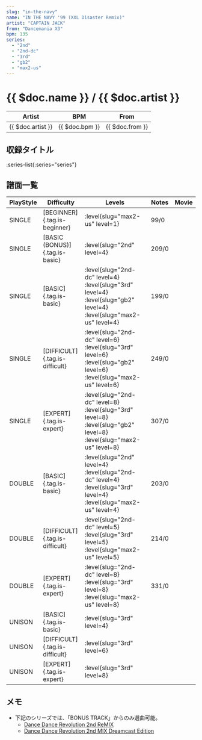 ```yaml
---
slug: "in-the-navy"
name: "IN THE NAVY '99 (XXL Disaster Remix)"
artist: "CAPTAIN JACK"
from: "Dancemania X3"
bpm: 135
series:
  - "2nd"
  - "2nd-dc"
  - "3rd"
  - "gb2"
  - "max2-us"
---
```


# {{ $doc.name }} / {{ $doc.artist }}

|Artist|BPM|From|
|------|---|----|
|{{ $doc.artist }}|{{ $doc.bpm }}|{{ $doc.from }}|

## 収録タイトル

:series-list{:series="series"}

## 譜面一覧

|PlayStyle|Difficulty|Levels|Notes|Movie|
|---------|----------|------|-----|-----|
|SINGLE|[BEGINNER]{.tag.is-beginner}|:level{slug="max2-us" level=1}|99/0||
|SINGLE|[BASIC (BONUS)]{.tag.is-basic}|:level{slug="2nd" level=4}|209/0||
|SINGLE|[BASIC]{.tag.is-basic}|:level{slug="2nd-dc" level=4} :level{slug="3rd" level=4} :level{slug="gb2" level=4} :level{slug="max2-us" level=4}|199/0||
|SINGLE|[DIFFICULT]{.tag.is-difficult}|:level{slug="2nd-dc" level=6} :level{slug="3rd" level=6} :level{slug="gb2" level=6} :level{slug="max2-us" level=6}|249/0||
|SINGLE|[EXPERT]{.tag.is-expert}|:level{slug="2nd-dc" level=8} :level{slug="3rd" level=8} :level{slug="gb2" level=8} :level{slug="max2-us" level=8}|307/0||
|DOUBLE|[BASIC]{.tag.is-basic}|:level{slug="2nd" level=4} :level{slug="2nd-dc" level=4} :level{slug="3rd" level=4} :level{slug="max2-us" level=4}|203/0||
|DOUBLE|[DIFFICULT]{.tag.is-difficult}|:level{slug="2nd-dc" level=5} :level{slug="3rd" level=5} :level{slug="max2-us" level=5}|214/0||
|DOUBLE|[EXPERT]{.tag.is-expert}|:level{slug="2nd-dc" level=8} :level{slug="3rd" level=8} :level{slug="max2-us" level=8}|331/0||
|UNISON|[BASIC]{.tag.is-basic}|:level{slug="3rd" level=4}|||
|UNISON|[DIFFICULT]{.tag.is-difficult}|:level{slug="3rd" level=6}|||
|UNISON|[EXPERT]{.tag.is-expert}|:level{slug="3rd" level=8}|||

## メモ

- 下記のシリーズでは、「BONUS TRACK」からのみ選曲可能。
  - [Dance Dance Revolution 2nd ReMIX](/series/2nd)
  - [Dance Dance Revolution 2nd MIX Dreamcast Edition](/series/2nd-dc)
